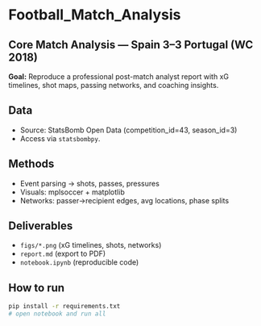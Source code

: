 # Football_Match_Analysis

## Core Match Analysis — Spain 3–3 Portugal (WC 2018)

**Goal:** Reproduce a professional post-match analyst report with xG timelines, shot maps, passing networks, and coaching insights.

## Data
- Source: StatsBomb Open Data (competition_id=43, season_id=3)
- Access via `statsbombpy`.

## Methods
- Event parsing → shots, passes, pressures
- Visuals: mplsoccer + matplotlib
- Networks: passer→recipient edges, avg locations, phase splits

## Deliverables
- `figs/*.png` (xG timelines, shots, networks)
- `report.md` (export to PDF)
- `notebook.ipynb` (reproducible code)

## How to run
```bash
pip install -r requirements.txt
# open notebook and run all
